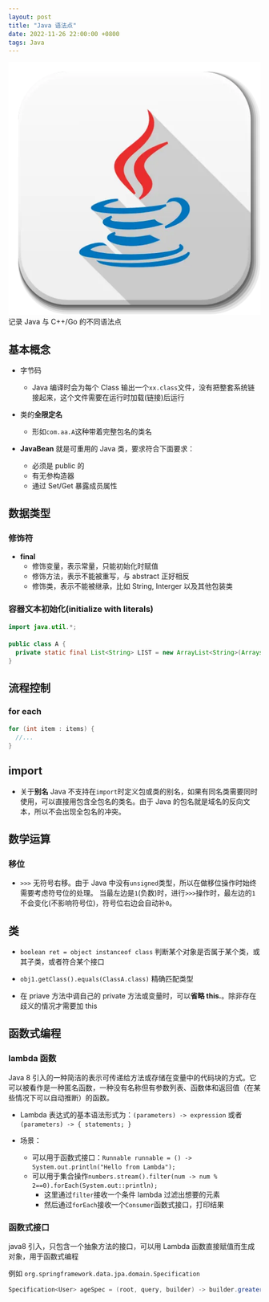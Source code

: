 ```yaml
---
layout: post
title: "Java 语法点"
date: 2022-11-26 22:00:00 +0800
tags: Java
---
```


![Java](/assets/images/2022-11-26-Java_Syntax_1.webp)
记录 Java 与 C++/Go 的不同语法点

## 基本概念

- 字节码

  - Java 编译时会为每个 Class 输出一个`xx.class`文件，没有把整套系统链接起来，这个文件需要在运行时加载(链接)后运行

- 类的**全限定名**

  - 形如`com.aa.A`这种带着完整包名的类名

- **JavaBean**
  就是可重用的 Java 类，要求符合下面要求：
  - 必须是 public 的
  - 有无参构造器
  - 通过 Set/Get 暴露成员属性

## 数据类型

### 修饰符

- **final**
  - 修饰变量，表示常量，只能初始化时赋值
  - 修饰方法，表示不能被重写，与 abstract 正好相反
  - 修饰类，表示不能被继承，比如 String, Interger 以及其他包装类

### 容器文本初始化(initialize with literals)

```java
import java.util.*;

public class A {
  private static final List<String> LIST = new ArrayList<String>(Arrays.asList("1", "2", "3"));
}
```

## 流程控制

### for each

```java
for (int item : items) {
  //...
}
```

## import

- 关于**别名**
  Java 不支持在`import`时定义包或类的别名，如果有同名类需要同时使用，可以直接用包含全包名的类名。由于 Java 的包名就是域名的反向文本，所以不会出现全包名的冲突。

## 数学运算

### 移位

- `>>>`
  无符号右移。由于 Java 中没有`unsigned`类型，所以在做移位操作时始终需要考虑符号位的处理。
  当最左边是`1`(负数)时，进行`>>>`操作时，最左边的`1`不会变化(不影响符号位)，符号位右边会自动补`0`。

## 类

- `boolean ret = object instanceof class`
  判断某个对象是否属于某个类，或其子类，或者符合某个接口

- `obj1.getClass().equals(ClassA.class)`
  精确匹配类型

- 在 priave 方法中调自己的 private 方法或变量时，可以**省略 this.**。除非存在歧义的情况才需要加 this

## 函数式编程

### lambda 函数

Java 8 引入的一种简洁的表示可传递给方法或存储在变量中的代码块的方式。它可以被看作是一种匿名函数，一种没有名称但有参数列表、函数体和返回值（在某些情况下可以自动推断）的函数。

- Lambda 表达式的基本语法形式为：`(parameters) -> expression` 或者`(parameters) -> { statements; }`

- 场景：
  - 可以用于函数式接口：`Runnable runnable = () -> System.out.println("Hello from Lambda");`
  - 可以用于集合操作`numbers.stream().filter(num -> num % 2==0).forEach(System.out::println);`
    - 这里通过`filter`接收一个条件 lambda 过滤出想要的元素
    - 然后通过`forEach`接收一个`Consumer`函数式接口，打印结果

### 函数式接口

java8 引入，只包含一个抽象方法的接口，可以用 Lambda 函数直接赋值而生成对象，用于函数式编程

例如 `org.springframework.data.jpa.domain.Specification`

```java
Specification<User> ageSpec = (root, query, builder) -> builder.greaterThan(root.get("age"), 30);
```
